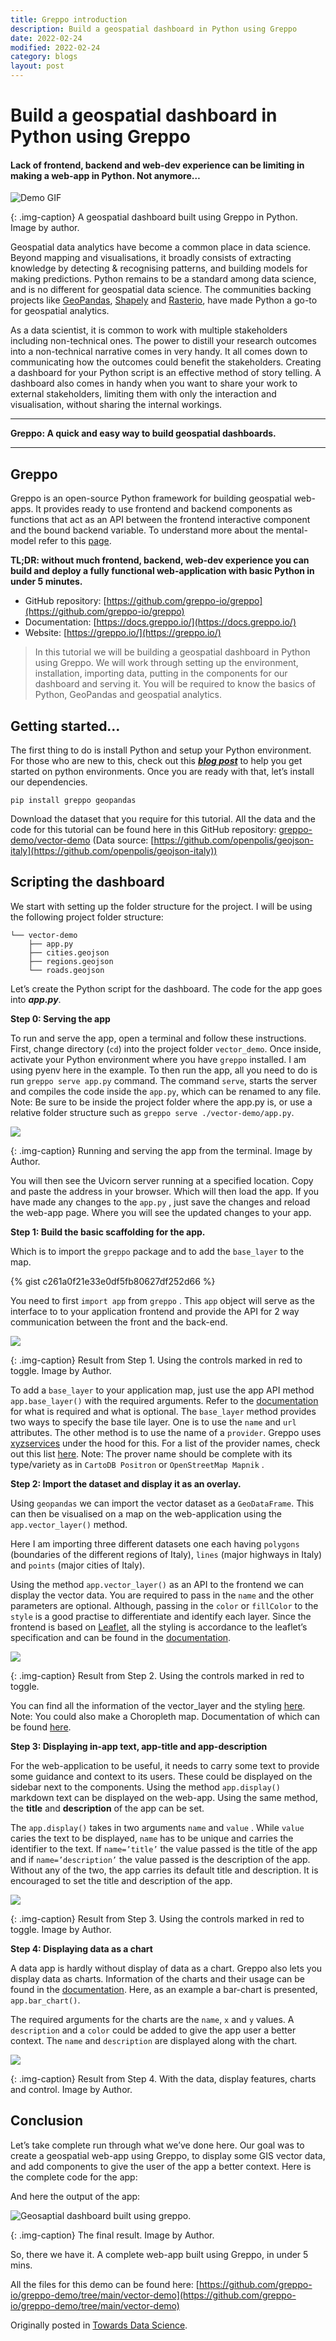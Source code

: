 ```yaml
---
title: Greppo introduction
description: Build a geospatial dashboard in Python using Greppo
date: 2022-02-24
modified: 2022-02-24
category: blogs
layout: post
---
```


# Build a geospatial dashboard in Python using Greppo

#### Lack of frontend, backend and web-dev experience can be limiting in making a web-app in Python. Not anymore…

![Demo GIF](https://miro.medium.com/max/1400/1*roDG3MBZhff1om23mZmU1w.gif)

{: .img-caption}
A geospatial dashboard built using Greppo in Python. Image by author.

Geospatial data analytics have become a common place in data science. Beyond mapping and visualisations, it broadly consists of extracting knowledge by detecting & recognising patterns, and building models for making predictions. Python remains to be a standard among data science, and is no different for geospatial data science. The communities backing projects like [GeoPandas](https://github.com/geopandas/geopandas), [Shapely](https://github.com/shapely/shapely) and [Rasterio](https://github.com/rasterio/rasterio), have made Python a go-to for geospatial analytics.

As a data scientist, it is common to work with multiple stakeholders including non-technical ones. The power to distill your research outcomes into a non-technical narrative comes in very handy. It all comes down to communicating how the outcomes could benefit the stakeholders. Creating a dashboard for your Python script is an effective method of story telling. A dashboard also comes in handy when you want to share your work to external stakeholders, limiting them with only the interaction and visualisation, without sharing the internal workings.

---
**Greppo: A quick and easy way to build geospatial dashboards.**

---

## Greppo

Greppo is an open-source Python framework for building geospatial web-apps. It provides ready to use frontend and backend components as functions that act as an API between the frontend interactive component and the bound backend variable. To understand more about the mental-model refer to this [page](https://docs.greppo.io/mental-model.html).

**TL;DR: without much frontend, backend, web-dev experience you can build and deploy a fully functional web-application with basic Python in under 5 minutes.**

-   GitHub repository: [https://github.com/greppo-io/greppo](https://github.com/greppo-io/greppo)
-   Documentation: [https://docs.greppo.io/](https://docs.greppo.io/)
-   Website: [https://greppo.io/](https://greppo.io/)

> In this tutorial we will be building a geospatial dashboard in Python using Greppo. We will work through setting up the environment, installation, importing data, putting in the components for our dashboard and serving it. You will be required to know the basics of Python, GeoPandas and geospatial analytics.

## Getting started…

The first thing to do is install Python and setup your Python environment. For those who are new to this, check out this [**_blog post_**](https://krishadi.com/zettelkasten/python.html) to help you get started on python environments. Once you are ready with that, let’s install our dependencies.

```shell
pip install greppo geopandas
```

Download the dataset that you require for this tutorial. All the data and the code for this tutorial can be found here in this GitHub repository: [greppo-demo/vector-demo](https://github.com/greppo-io/greppo-demo/tree/main/vector-demo) (Data source: [https://github.com/openpolis/geojson-italy](https://github.com/openpolis/geojson-italy))

## Scripting the dashboard

We start with setting up the folder structure for the project. I will be using the following project folder structure:

```shell
└── vector-demo  
    ├── app.py  
    ├── cities.geojson  
    ├── regions.geojson  
    └── roads.geojson
```

Let’s create the Python script for the dashboard. The code for the app goes into **_app.py_**.

**Step 0: Serving the app**

To run and serve the app, open a terminal and follow these instructions. First, change directory (`cd`) into the project folder `vector_demo`. Once inside, activate your Python environment where you have `greppo` installed. I am using pyenv here in the example. To then run the app, all you need to do is run `greppo serve app.py` command. The command `serve`, starts the server and compiles the code inside the `app.py`, which can be renamed to any file. Note: Be sure to be inside the project folder where the app.py is, or use a relative folder structure such as `greppo serve ./vector-demo/app.py`.

![](https://miro.medium.com/max/1400/1*In8t7r2-YJ63ZMkf4Cg7-Q.png)

{: .img-caption}
Running and serving the app from the terminal. Image by Author.

You will then see the Uvicorn server running at a specified location. Copy and paste the address in your browser. Which will then load the app. If you have made any changes to the `app.py` , just save the changes and reload the web-app page. Where you will see the updated changes to your app.

**Step 1: Build the basic scaffolding for the app.**

Which is to import the `greppo` package and to add the `base_layer` to the map.

<script src="https://gist.github.com/krish-adi/c261a0f21e33e0df5fb80627df252d66.js"></script>

{% gist c261a0f21e33e0df5fb80627df252d66 %}

You need to first `import app` from `greppo` . This `app` object will serve as the interface to to your application frontend and provide the API for 2 way communication between the front and the back-end.

![](https://miro.medium.com/max/1400/1*TZh-0l2EpyzniAWrvCMF1A.png)

{: .img-caption}
Result from Step 1. Using the controls marked in red to toggle. Image by Author.

To add a `base_layer` to your application map, just use the app API method `app.base_layer()` with the required arguments. Refer to the [documentation](https://docs.greppo.io/) for what is required and what is optional. The `base_layer` method provides two ways to specify the base tile layer. One is to use the `name` and `url` attributes. The other method is to use the name of a `provider`. Greppo uses [xyzservices](https://xyzservices.readthedocs.io/en/stable/) under the hood for this. For a list of the provider names, check out this list [here](https://xyzservices.readthedocs.io/en/stable/introduction.html). Note: The prover name should be complete with its type/variety as in `CartoDB Positron` or `OpenStreetMap Mapnik` .

**Step 2: Import the dataset and display it as an overlay.**

Using `geopandas` we can import the vector dataset as a `GeoDataFrame`. This can then be visualised on a map on the web-application using the `app.vector_layer()` method.

Here I am importing three different datasets one each having `polygons` (boundaries of the different regions of Italy), `lines` (major highways in Italy) and `points` (major cities of Italy).

<script src="https://gist.github.com/krish-adi/34ee2fe8e60f6b0f51f33609aae283d9.js"></script>

Using the method `app.vector_layer()` as an API to the frontend we can display the vector data. You are required to pass in the `name` and the other parameters are optional. Although, passing in the `color` or `fillColor` to the `style` is a good practise to differentiate and identify each layer. Since the frontend is based on [Leaflet](https://leafletjs.com/), all the styling is accordance to the leaflet’s specification and can be found in the [documentation](https://docs.greppo.io/map-components/vector-layer.html#styling-option-adopted-from-leaflet).

![](https://miro.medium.com/max/1400/1*fy8xEkHSw1NKGhix7j1nFA.png)

{: .img-caption}
Result from Step 2. Using the controls marked in red to toggle.

You can find all the information of the vector_layer and the styling [here](https://docs.greppo.io/map-components/vector-layer.html). Note: You could also make a Choropleth map. Documentation of which can be found [here](https://docs.greppo.io/map-components/vector-layer.html#choropleth).

**Step 3: Displaying in-app text, app-title and app-description**

For the web-application to be useful, it needs to carry some text to provide some guidance and context to its users. These could be displayed on the sidebar next to the components. Using the method `app.display()` markdown text can be displayed on the web-app. Using the same method, the **title** and **description** of the app can be set.

<script src="https://gist.github.com/krish-adi/07300a5997971d986c34afd014ada139.js"></script>

The `app.display()` takes in two arguments `name` and `value` . While `value` caries the text to be displayed, `name` has to be unique and carries the identifier to the text. If `name=’title’` the value passed is the title of the app and if `name=’description’` the value passed is the description of the app. Without any of the two, the app carries its default title and description. It is encouraged to set the title and description of the app.

![](https://miro.medium.com/max/1400/1*eKievRGQTB40AVjaD8QGjw.png)

{: .img-caption}
Result from Step 3. Using the controls marked in red to toggle. Image by Author.

**Step 4: Displaying data as a chart**

A data app is hardly without display of data as a chart. Greppo also lets you display data as charts. Information of the charts and their usage can be found in the [documentation](https://docs.greppo.io/chart-components/index.html). Here, as an example a bar-chart is presented, `app.bar_chart()`.

<script src="https://gist.github.com/krish-adi/059b33754a70293e54079b78765ad430.js"></script>

The required arguments for the charts are the `name`, `x` and `y` values. A `description` and a `color` could be added to give the app user a better context. The `name` and `description` are displayed along with the chart.

![](https://miro.medium.com/max/1400/1*UhS3hSF0Q0p6f2LJ4S-mtQ.png)

{: .img-caption}
Result from Step 4. With the data, display features, charts and control. Image by Author.

## Conclusion

Let’s take complete run through what we’ve done here. Our goal was to create a geospatial web-app using Greppo, to display some GIS vector data, and add components to give the user of the app a better context. Here is the complete code for the app:

<script src="https://gist.github.com/krish-adi/dd4ce146785554f6515f49d192e3f2fe.js"></script>

And here the output of the app:

![Geosaptial dashboard built using greppo.](https://miro.medium.com/max/1400/1*roDG3MBZhff1om23mZmU1w.gif)

{: .img-caption}
The final result. Image by Author.

So, there we have it. A complete web-app built using Greppo, in under 5 mins.

All the files for this demo can be found here: [https://github.com/greppo-io/greppo-demo/tree/main/vector-demo](https://github.com/greppo-io/greppo-demo/tree/main/vector-demo)

Originally posted in [Towards Data Science](https://towardsdatascience.com/build-a-geospatial-dashboard-in-python-using-greppo-60aff44ba6c9).